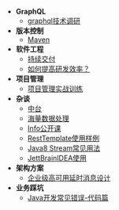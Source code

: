 <!-- docs/_sidebar.md -->

- **GraphQL**
  - [graphql技术调研](D类/D01-GraphQL/[graphql.cn]-调研graphql技术.md)
- **版本控制**
  - [Maven](D类/D02-版本控制/[RUNOOB]-Maven教程.md)
- **软件工程**
  - [持续交付](D类/D03-软件工程/[极客时间]-持续交付.md)
  - [如何提高研发效率？](D类/D03-软件工程/[极客时间]-如何提高研发效率？.md)
- **项目管理**
  - [项目管理实战训练](D类/D06-项目管理/[授客学堂]-项目管理实战训练.md)
- **杂谈**
  - [中台](D类/D08-杂谈/[极客时间]-说透中台.md)
  - [海量数据处理](D类/D08-杂谈/[advanced-java]-海量数据处理.md)
  - [Info公开课](D类/D08-杂谈/InfoQ公开课.md)
  - [RestTemplate使用样例](D类/D08-杂谈/RestTemplate使用样例.md)
  - [Java8 Stream常见用法](D类/D08-杂谈/Java8%20Stream常见用法.md)
  - [JettBrainIDEA使用](D类/D08-杂谈/JettBrainIDEA使用.md)
- **架构方案**
  - [企业级高可用延时消息设计](D类/D09-架构方案/企业级高可用延时消息设计.md)
- **业务踩坑**
  - [Java开发常见错误-代码篇](D类/D10-业务踩坑/[极客时间]-Java开发常见错误-01代码篇.md)


